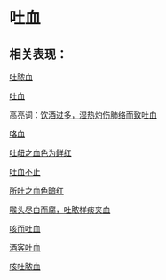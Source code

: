 # 吐血

## 相关表现：

[吐脓血](https://zuoye.gmzyh.com/search?key=吐脓血)
[吐血](https://zuoye.gmzyh.com/search?key=吐血)
高亮词：[饮酒过多，湿热灼伤肺络而致吐血](https://zuoye.gmzyh.com/search?key=饮酒过多，湿热灼伤肺络而致吐血)  
[咯血](https://zuoye.gmzyh.com/search?key=咯血)
[吐衄之血色为鲜红](https://zuoye.gmzyh.com/search?key=吐衄之血色为鲜红)
[吐血不止](https://zuoye.gmzyh.com/search?key=吐血不止)
[所吐之血色暗红](https://zuoye.gmzyh.com/search?key=所吐之血色暗红)
[喉头尽白而腐，吐脓样痰夹血](https://zuoye.gmzyh.com/search?key=喉头尽白而腐，吐脓样痰夹血)
[咳而吐血](https://zuoye.gmzyh.com/search?key=咳而吐血)
[酒客吐血](https://zuoye.gmzyh.com/search?key=酒客吐血)
[咳吐脓血](https://zuoye.gmzyh.com/search?key=咳吐脓血)